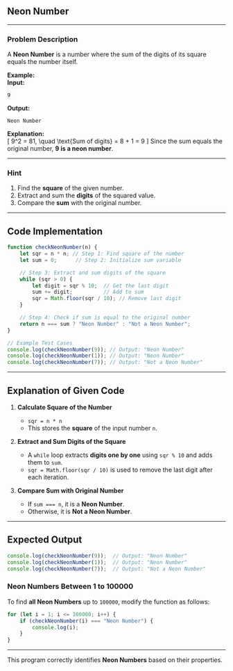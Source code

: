## **Neon Number**  
---

### **Problem Description**  
A **Neon Number** is a number where the sum of the digits of its square equals the number itself.  

**Example:**  
**Input:**  
```
9
```
**Output:**  
```
Neon Number
```
**Explanation:**  
\[
9^2 = 81, \quad \text{Sum of digits} = 8 + 1 = 9
\]
Since the sum equals the original number, **9 is a neon number**.

---

### **Hint**
1. Find the **square** of the given number.
2. Extract and sum the **digits** of the squared value.
3. Compare the **sum** with the original number.

---

## **Code Implementation**
```js
function checkNeonNumber(n) {
    let sqr = n * n; // Step 1: Find square of the number
    let sum = 0;      // Step 2: Initialize sum variable

    // Step 3: Extract and sum digits of the square
    while (sqr > 0) {
        let digit = sqr % 10;  // Get the last digit
        sum += digit;          // Add to sum
        sqr = Math.floor(sqr / 10); // Remove last digit
    }

    // Step 4: Check if sum is equal to the original number
    return n === sum ? "Neon Number" : "Not a Neon Number";
}

// Example Test Cases
console.log(checkNeonNumber(9)); // Output: "Neon Number"
console.log(checkNeonNumber(1)); // Output: "Neon Number"
console.log(checkNeonNumber(7)); // Output: "Not a Neon Number"
```

---

## **Explanation of Given Code**
1. **Calculate Square of the Number**  
   - `sqr = n * n`
   - This stores the **square** of the input number `n`.

2. **Extract and Sum Digits of the Square**  
   - A `while` loop extracts **digits one by one** using `sqr % 10` and adds them to `sum`.  
   - `sqr = Math.floor(sqr / 10)` is used to remove the last digit after each iteration.

3. **Compare Sum with Original Number**  
   - If `sum === n`, it is a **Neon Number**.  
   - Otherwise, it is **Not a Neon Number**.

---

## **Expected Output**
```js
console.log(checkNeonNumber(9));  // Output: "Neon Number"
console.log(checkNeonNumber(1));  // Output: "Neon Number"
console.log(checkNeonNumber(7));  // Output: "Not a Neon Number"
```

### **Neon Numbers Between 1 to 100000**
To find **all Neon Numbers** up to `100000`, modify the function as follows:
```js
for (let i = 1; i <= 100000; i++) {
    if (checkNeonNumber(i) === "Neon Number") {
        console.log(i);
    }
}
```

---

This program correctly identifies **Neon Numbers** based on their properties.
